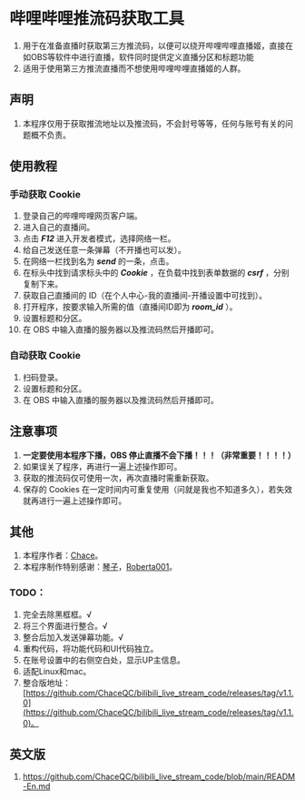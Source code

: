# 哔哩哔哩推流码获取工具
1. 用于在准备直播时获取第三方推流码，以便可以绕开哔哩哔哩直播姬，直接在如OBS等软件中进行直播，软件同时提供定义直播分区和标题功能
2. 适用于使用第三方推流直播而不想使用哔哩哔哩直播姬的人群。

## 声明

1. 本程序仅用于获取推流地址以及推流码，不会封号等等，任何与账号有关的问题概不负责。

## 使用教程

### 手动获取 Cookie

1. 登录自己的哔哩哔哩网页客户端。
2. 进入自己的直播间。
3. 点击 ***F12*** 进入开发者模式，选择网络一栏。
4. 给自己发送任意一条弹幕（不开播也可以发）。
5. 在网络一栏找到名为 ***send*** 的一条，点击。
6. 在标头中找到请求标头中的 ***Cookie*** ，在负载中找到表单数据的 ***csrf*** ，分别复制下来。
7. 获取自己直播间的 ID（在个人中心-我的直播间-开播设置中可找到）。
8. 打开程序，按要求输入所需的值（直播间ID即为 ***room_id*** ）。
9. 设置标题和分区。
10. 在 OBS 中输入直播的服务器以及推流码然后开播即可。

### 自动获取 Cookie

1. 扫码登录。
2. 设置标题和分区。
3. 在 OBS 中输入直播的服务器以及推流码然后开播即可。

## 注意事项

1. **一定要使用本程序下播，OBS 停止直播不会下播！！！（非常重要！！！！）**
2. 如果误关了程序，再进行一遍上述操作即可。
3. 获取的推流码仅可使用一次，再次直播时需重新获取。
4. 保存的 Cookies 在一定时间内可重复使用（问就是我也不知道多久），若失效就再进行一遍上述操作即可。

## 其他

1. 本程序作者：[Chace](https://github.com/ChaceQC)。  
2. 本程序制作特别感谢：[琴子](https://github.com/Truble-Maker)，[Roberta001](https://github.com/Roberta001)。
### TODO：
1. 完全去除黑框框。√
2. 将三个界面进行整合。√
3. 整合后加入发送弹幕功能。√
4. 重构代码，将功能代码和UI代码独立。
5. 在账号设置中的右侧空白处，显示UP主信息。
6. 适配Linux和mac。
7. 整合版地址：[https://github.com/ChaceQC/bilibili_live_stream_code/releases/tag/v1.1.0](https://github.com/ChaceQC/bilibili_live_stream_code/releases/tag/v1.1.0)。

## 英文版
1. https://github.com/ChaceQC/bilibili_live_stream_code/blob/main/READM-En.md
